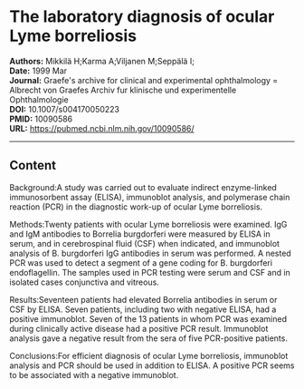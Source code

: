 # The laboratory diagnosis of ocular Lyme borreliosis

**Authors:** Mikkilä H;Karma A;Viljanen M;Seppälä I;  
**Date:** 1999 Mar  
**Journal:** Graefe's archive for clinical and experimental ophthalmology = Albrecht von Graefes Archiv fur klinische und experimentelle Ophthalmologie  
**DOI:** 10.1007/s004170050223  
**PMID:** 10090586  
**URL:** https://pubmed.ncbi.nlm.nih.gov/10090586/

---

## Content

Background:A study was carried out to evaluate indirect enzyme-linked immunosorbent assay (ELISA), immunoblot analysis, and polymerase chain reaction (PCR) in the diagnostic work-up of ocular Lyme borreliosis.

Methods:Twenty patients with ocular Lyme borreliosis were examined. IgG and IgM antibodies to Borrelia burgdorferi were measured by ELISA in serum, and in cerebrospinal fluid (CSF) when indicated, and immunoblot analysis of B. burgdorferi IgG antibodies in serum was performed. A nested PCR was used to detect a segment of a gene coding for B. burgdorferi endoflagellin. The samples used in PCR testing were serum and CSF and in isolated cases conjunctiva and vitreous.

Results:Seventeen patients had elevated Borrelia antibodies in serum or CSF by ELISA. Seven patients, including two with negative ELISA, had a positive immunoblot. Seven of the 13 patients in whom PCR was examined during clinically active disease had a positive PCR result. Immunoblot analysis gave a negative result from the sera of five PCR-positive patients.

Conclusions:For efficient diagnosis of ocular Lyme borreliosis, immunoblot analysis and PCR should be used in addition to ELISA. A positive PCR seems to be associated with a negative immunoblot.
